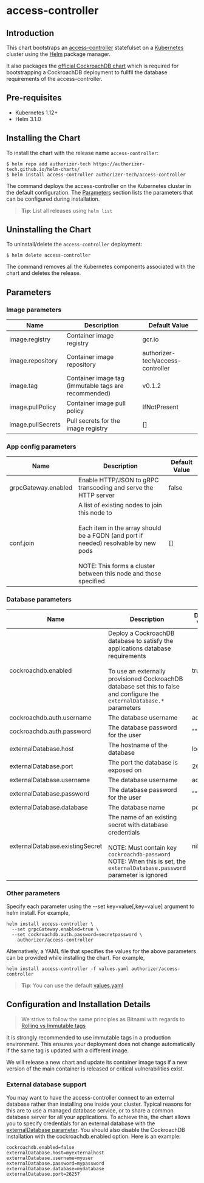 # access-controller

## Introduction
This chart bootstraps an [access-controller](https://github.com/authorizer-tech/access-controller) statefulset on a [Kubernetes](https://kubernetes.io) cluster using the [Helm](https://helm.sh) package manager.

It also packages the [official CockroachDB chart](https://github.com/cockroachdb/helm-charts/tree/master/cockroachdb) which is required for bootstrapping a CockroachDB deployment to fullfil the database requirements of the access-controller.

## Pre-requisites
- Kubernetes 1.12+
- Helm 3.1.0

## Installing the Chart
To install the chart with the release name `access-controller`:

```console
$ helm repo add authorizer-tech https://authorizer-tech.github.io/helm-charts/
$ helm install access-controller authorizer-tech/access-controller
```

The command deploys the access-controller on the Kubernetes cluster in the default configuration. The [Parameters](#parameters) section lists the parameters that can be configured during installation.

> **Tip**: List all releases using `helm list`

## Uninstalling the Chart

To uninstall/delete the `access-controller` deployment:

```console
$ helm delete access-controller
```

The command removes all the Kubernetes components associated with the chart and deletes the release.

## Parameters

### Image parameters

| Name              | Description                                            | Default Value                     |
|-------------------|--------------------------------------------------------|-----------------------------------|
| image.registry    | Container image registry                               | gcr.io                            |
| image.repository  | Container image repository                             | authorizer-tech/access-controller |
| image.tag         | Container image tag (immutable tags are recommended)   | v0.1.2                            |
| image.pullPolicy  | Container image pull policy                            | IfNotPresent                      |
| image.pullSecrets | Pull secrets for the image registry                    | []                                |

### App config parameters

| Name                | Description                                                                                                                                                                                                       | Default Value |
|---------------------|-------------------------------------------------------------------------------------------------------------------------------------------------------------------------------------------------------------------|---------------|
| grpcGateway.enabled | Enable HTTP/JSON to gRPC transcoding and serve the HTTP server                                                                                                                                                    | false         |
| conf.join           | A list of existing nodes to join this node to<br><br>Each item in the array should be a FQDN (and port if needed) resolvable by new pods<br><br>NOTE: This forms a cluster between this node and those specified | []            |

### Database parameters

| Name                            | Description                                                                                                                                                                                                       | Default Value |
|---------------------------------|-------------------------------------------------------------------------------------------------------------------------------------------------------------------------------------------------------------------|---------------|
| cockroachdb.enabled             | Deploy a CockroachDB database to satisfy the applications database requirements<br><br>To use an externally provisioned CockroachDB database set this to false and configure the `externalDatabase.*` parameters | true          |
| cockroachdb.auth.username       | The database username                                                                                                                                                                                             | admin         |
| cockroachdb.auth.password       | The database password for the user                                                                                                                                                                                | ""            |
| externalDatabase.host           | The hostname of the database                                                                                                                                                                                      | localhost     |
| externalDatabase.port           | The port the database is exposed on                                                                                                                                                                               | 26257         |
| externalDatabase.username       | The database username                                                                                                                                                                                             | admin         |
| externalDatabase.password       | The database password for the user                                                                                                                                                                                | ""            |
| externalDatabase.database       | The database name                                                                                                                                                                                                 | postgres      |
| externalDatabase.existingSecret | The name of an existing secret with database credentials<br><br>NOTE: Must contain key `cockroachdb-password`<br>NOTE: When this is set, the `externalDatabase.password` parameter is ignored                     | nil           |

### Other parameters


Specify each parameter using the --set key=value[,key=value] argument to helm install. For example,

```console
helm install access-controller \
  --set grpcGateway.enabled=true \
  --set cockroachdb.auth.password=secretpassword \
    authorizer/access-controller
```

Alternatively, a YAML file that specifies the values for the above parameters can be provided while installing the chart. For example,

```console
helm install access-controller -f values.yaml authorizer/access-controller
```

> **Tip**: You can use the default [values.yaml](./values.yaml)

## Configuration and Installation Details

> We strive to follow the same principles as Bitnami with regards to [Rolling vs Immutable tags](https://docs.bitnami.com/tutorials/understand-rolling-tags-containers/)

It is strongly recommended to use immutable tags in a production environment. This ensures your deployment does not change automatically if the same tag is updated with a different image.

We will release a new chart and update its container image tags if a new version of the main container is released or critical vulnerabilities exist.

### External database support
You may want to have the access-controller connect to an external database rather than installing one inside your cluster. Typical reasons for this are to use a managed database service, or to share a common database server for all your applications. To achieve this, the chart allows you to specify credentials for an external database with the [externalDatabase parameter](#database-parameters). You should also disable the CockroachDB installation with the cockroachdb.enabled option. Here is an example:

```console
cockroachdb.enabled=false
externalDatabase.host=myexternalhost
externalDatabase.username=myuser
externalDatabase.password=mypassword
externalDatabase.database=mydatabase
externalDatabase.port=26257
```
